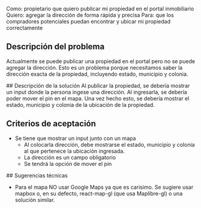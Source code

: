 Como: propietario que quiero publicar mi propiedad en el portal inmobiliario
Quiero: agregar la dirección de forma rápida y precisa
Para: que los compradores potenciales puedan encontrar y ubicar mi propiedad correctamente

## Descripción del problema

Actualmente se puede publicar una propiedad en el portal pero no se puede agregar la dirección. Esto es un problema porque necesitamos saber la dirección exacta de la propiedad, incluyendo estado, municipio y colonia.

## Descripción de la solución
Al publicar la propiedad, se debería mostrar un input donde la persona ingese una dirección. Al ingresarla, se debería poder mover el pin en el mapa. Una vez hecho esto, se debería mostrar el estado, municipio y colonia de la ubicación de la propiedad.

## Criterios de aceptación

- Se tiene que mostrar un input junto con un mapa
  - Al colocarla dirección, debe mostrarse el estado, municipio y colonia al que pertenece la ubicación ingresada.
  - La dirección es un campo obligatorio
  - Se tendrá la opción de mover el pin

## Sugerencias técnicas

- Para el mapa NO usar Google Maps ya que es carisimo. Se sugiere usar mapbox o, en su defecto, react-map-gl (que usa Maplibre-gl) o una solución similar.
